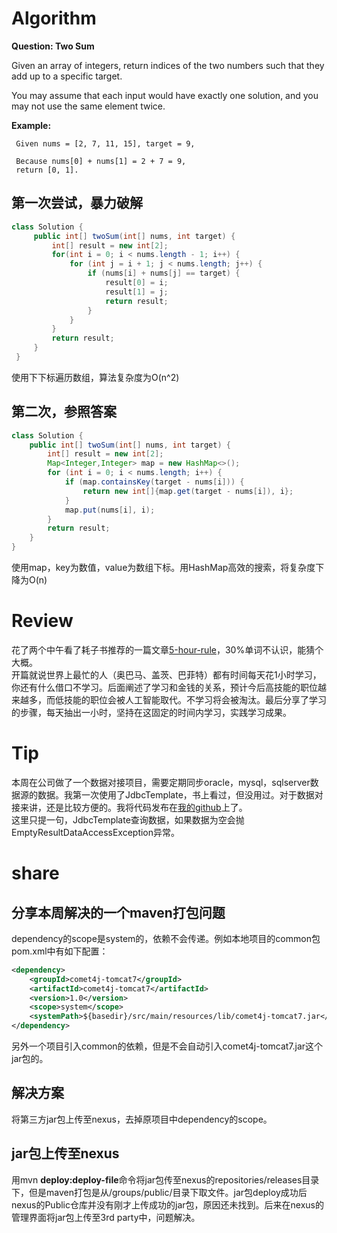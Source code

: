 # Algorithm
**Question: Two Sum**

Given an array of integers, return indices of the two numbers such that they add up to a specific target.

You may assume that each input would have exactly one solution, and you may not use the same element twice.

**Example:**

```
 Given nums = [2, 7, 11, 15], target = 9,
 
 Because nums[0] + nums[1] = 2 + 7 = 9,
 return [0, 1].
 ```
 
 ## 第一次尝试，暴力破解
 ```java
 class Solution {
      public int[] twoSum(int[] nums, int target) {
          int[] result = new int[2];
          for(int i = 0; i < nums.length - 1; i++) {
              for (int j = i + 1; j < nums.length; j++) {
                  if (nums[i] + nums[j] == target) {
                      result[0] = i;
                      result[1] = j;
                      return result;
                  }
              }
          }
          return result;
      }
  }
  ```
  使用下下标遍历数组，算法复杂度为O(n^2)
  
## 第二次，参照答案
```java
class Solution {
    public int[] twoSum(int[] nums, int target) {
        int[] result = new int[2];
        Map<Integer,Integer> map = new HashMap<>();
        for (int i = 0; i < nums.length; i++) {
            if (map.containsKey(target - nums[i])) {
                return new int[]{map.get(target - nums[i]), i};
            }
            map.put(nums[i], i);
        }
        return result;
    }
}
```
使用map，key为数值，value为数组下标。用HashMap高效的搜索，将复杂度下降为O(n)
# Review
花了两个中午看了耗子书推荐的一篇文章[5-hour-rule](https://medium.com/the-mission/the-5-hour-rule-if-youre-not-spending-5-hours-per-week-learning-you-re-being-irresponsible-791c3f18f5e6)，30%单词不认识，能猜个大概。<br>
开篇就说世界上最忙的人（奥巴马、盖茨、巴菲特）都有时间每天花1小时学习，你还有什么借口不学习。后面阐述了学习和金钱的关系，预计今后高技能的职位越来越多，而低技能的职位会被人工智能取代。不学习将会被淘汰。最后分享了学习的步骤，每天抽出一小时，坚持在这固定的时间内学习，实践学习成果。

# Tip
本周在公司做了一个数据对接项目，需要定期同步oracle，mysql，sqlserver数据源的数据。我第一次使用了JdbcTemplate，书上看过，但没用过。对于数据对接来讲，还是比较方便的。我将代码发布在[我的github](https://github.com/TaylorWu/jdbc-template-with-two-data-sources)上了。<br>
这里只提一句，JdbcTemplate查询数据，如果数据为空会抛EmptyResultDataAccessException异常。

# share
## 分享本周解决的一个maven打包问题
dependency的scope是system的，依赖不会传递。例如本地项目的common包pom.xml中有如下配置：
```xml
<dependency>
    <groupId>comet4j-tomcat7</groupId>
    <artifactId>comet4j-tomcat7</artifactId>
    <version>1.0</version>
    <scope>system</scope>
    <systemPath>${basedir}/src/main/resources/lib/comet4j-tomcat7.jar</systemPath>
</dependency>
```
另外一个项目引入common的依赖，但是不会自动引入comet4j-tomcat7.jar这个jar包的。  
## 解决方案
将第三方jar包上传至nexus，去掉原项目中dependency的scope。
## jar包上传至nexus
用mvn **deploy:deploy-file**命令将jar包传至nexus的repositories/releases目录下，但是maven打包是从/groups/public/目录下取文件。jar包deploy成功后nexus的Public仓库并没有刚才上传成功的jar包，原因还未找到。后来在nexus的管理界面将jar包上传至3rd party中，问题解决。
